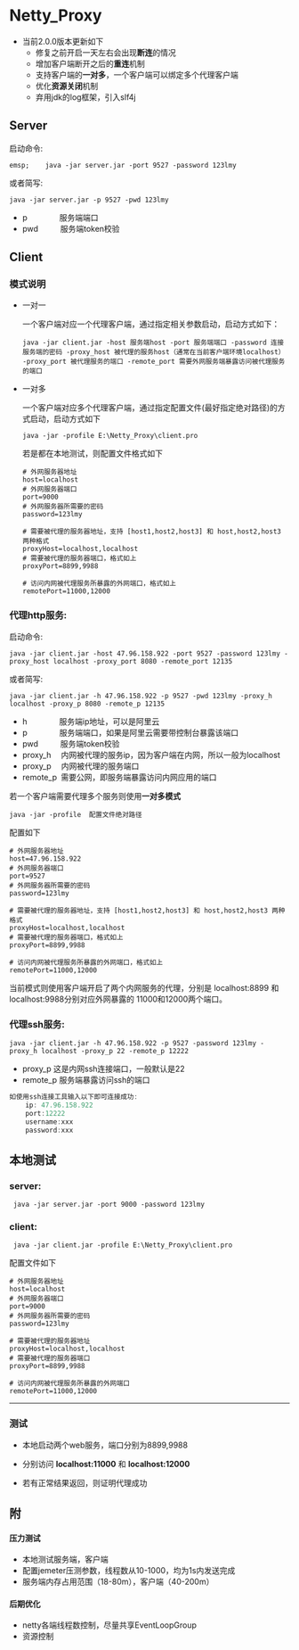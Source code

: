 # Netty_Proxy

- 当前2.0.0版本更新如下
  - 修复之前开启一天左右会出现**断连**的情况
  - 增加客户端断开之后的**重连**机制
  - 支持客户端的**一对多**，一个客户端可以绑定多个代理客户端
  - 优化**资源关闭**机制
  - 弃用jdk的log框架，引入slf4j

## Server

启动命令:

```shell
emsp;    java -jar server.jar -port 9527 -password 123lmy
```

或者简写:

```shell
java -jar server.jar -p 9527 -pwd 123lmy
```

- p     &emsp;  &emsp;  &emsp;     服务端端口
- pwd  &emsp;  &emsp; 服务端token校验

## Client

### 模式说明

- 一对一

  一个客户端对应一个代理客户端，通过指定相关参数启动，启动方式如下：

  ```shell
  java -jar client.jar -host 服务端host -port 服务端端口 -password 连接服务端的密码 -proxy_host 被代理的服务host（通常在当前客户端环境localhost） -proxy_port 被代理服务的端口 -remote_port 需要外网服务端暴露访问被代理服务的端口
  ```

- 一对多

  一个客户端对应多个代理客户端，通过指定配置文件(最好指定绝对路径)的方式启动，启动方式如下

  ```shell
  java -jar -profile E:\Netty_Proxy\client.pro
  ```

  若是都在本地测试，则配置文件格式如下

  ```properties
  # 外网服务器地址
  host=localhost
  # 外网服务器端口
  port=9000
  # 外网服务器所需要的密码
  password=123lmy
  
  # 需要被代理的服务器地址，支持 [host1,host2,host3] 和 host,host2,host3 两种格式
  proxyHost=localhost,localhost
  # 需要被代理的服务器端口，格式如上
  proxyPort=8899,9988
  
  # 访问内网被代理服务所暴露的外网端口，格式如上
  remotePort=11000,12000
  ```

### 代理http服务:

启动命令:

```shell
java -jar client.jar -host 47.96.158.922 -port 9527 -password 123lmy -proxy_host localhost -proxy_port 8080 -remote_port 12135
```

或者简写: 

```shell
java -jar client.jar -h 47.96.158.922 -p 9527 -pwd 123lmy -proxy_h localhost -proxy_p 8080 -remote_p 12135
```

- h     &emsp;  &emsp;  &emsp;     服务端ip地址，可以是阿里云
- p &emsp;  &emsp;  &emsp;     服务端端口，如果是阿里云需要带控制台暴露该端口
- pwd  &emsp;  &emsp; 服务端token校验
- proxy_h &emsp;内网被代理的服务ip，因为客户端在内网，所以一般为localhost
- proxy_p &emsp;内网被代理的服务端口
- remote_p&ensp;需要公网，即服务端暴露访问内网应用的端口

若一个客户端需要代理多个服务则使用**一对多模式**

```shell
java -jar -profile  配置文件绝对路径
```

配置如下

```properties
# 外网服务器地址
host=47.96.158.922
# 外网服务器端口
port=9527
# 外网服务器所需要的密码
password=123lmy

# 需要被代理的服务器地址，支持 [host1,host2,host3] 和 host,host2,host3 两种格式
proxyHost=localhost,localhost
# 需要被代理的服务器端口，格式如上
proxyPort=8899,9988

# 访问内网被代理服务所暴露的外网端口，格式如上
remotePort=11000,12000
```

当前模式则使用客户端开启了两个内网服务的代理，分别是 localhost:8899 和 localhost:9988分别对应外网暴露的 11000和12000两个端口。

### 代理ssh服务:

```shell
java -jar client.jar -h 47.96.158.922 -p 9527 -password 123lmy -proxy_h localhost -proxy_p 22 -remote_p 12222
```

- proxy_p 这是内网ssh连接端口，一般默认是22
- remote_p 服务端暴露访问ssh的端口

```java
如使用ssh连接工具输入以下即可连接成功:
	ip: 47.96.158.922
	port:12222
	username:xxx
	password:xxx
```

## 本地测试

### server:

```shell
 java -jar server.jar -port 9000 -password 123lmy
```

### client:

```shell
 java -jar client.jar -profile E:\Netty_Proxy\client.pro
```

配置文件如下

```properties
# 外网服务器地址
host=localhost
# 外网服务器端口
port=9000
# 外网服务器所需要的密码
password=123lmy

# 需要被代理的服务器地址
proxyHost=localhost,localhost
# 需要被代理的服务器端口
proxyPort=8899,9988

# 访问内网被代理服务所暴露的外网端口
remotePort=11000,12000
```

---

### 测试

- 本地启动两个web服务，端口分别为8899,9988

- 分别访问 **localhost:11000** 和 **localhost:12000**
- 若有正常结果返回，则证明代理成功

## 附

#### 压力测试

- 本地测试服务端，客户端
- 配置jemeter压测参数，线程数从10-1000，均为1s内发送完成
- 服务端内存占用范围（18-80m），客户端（40-200m）

#### 后期优化

- netty各端线程数控制，尽量共享EventLoopGroup
- 资源控制